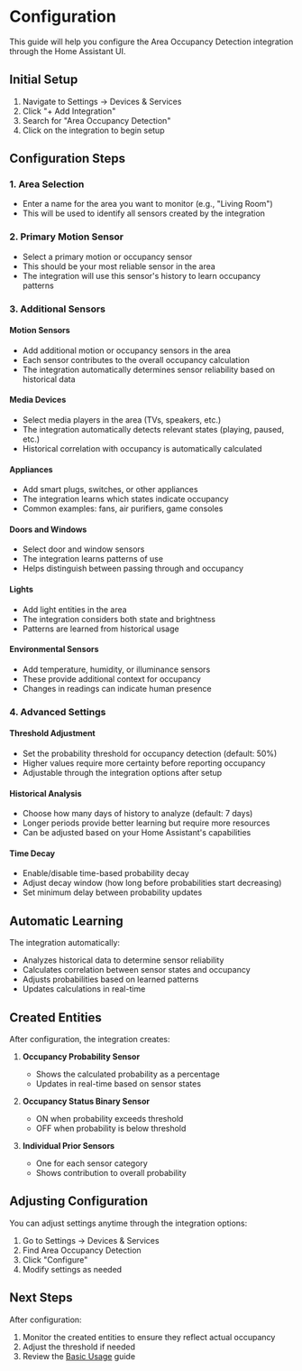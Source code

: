 # Configuration

This guide will help you configure the Area Occupancy Detection integration through the Home Assistant UI.

## Initial Setup

1. Navigate to Settings → Devices & Services
2. Click "+ Add Integration"
3. Search for "Area Occupancy Detection"
4. Click on the integration to begin setup

## Configuration Steps

### 1. Area Selection

- Enter a name for the area you want to monitor (e.g., "Living Room")
- This will be used to identify all sensors created by the integration

### 2. Primary Motion Sensor

- Select a primary motion or occupancy sensor
- This should be your most reliable sensor in the area
- The integration will use this sensor's history to learn occupancy patterns

### 3. Additional Sensors

#### Motion Sensors

- Add additional motion or occupancy sensors in the area
- Each sensor contributes to the overall occupancy calculation
- The integration automatically determines sensor reliability based on historical data

#### Media Devices

- Select media players in the area (TVs, speakers, etc.)
- The integration automatically detects relevant states (playing, paused, etc.)
- Historical correlation with occupancy is automatically calculated

#### Appliances

- Add smart plugs, switches, or other appliances
- The integration learns which states indicate occupancy
- Common examples: fans, air purifiers, game consoles

#### Doors and Windows

- Select door and window sensors
- The integration learns patterns of use
- Helps distinguish between passing through and occupancy

#### Lights

- Add light entities in the area
- The integration considers both state and brightness
- Patterns are learned from historical usage

#### Environmental Sensors

- Add temperature, humidity, or illuminance sensors
- These provide additional context for occupancy
- Changes in readings can indicate human presence

### 4. Advanced Settings

#### Threshold Adjustment

- Set the probability threshold for occupancy detection (default: 50%)
- Higher values require more certainty before reporting occupancy
- Adjustable through the integration options after setup

#### Historical Analysis

- Choose how many days of history to analyze (default: 7 days)
- Longer periods provide better learning but require more resources
- Can be adjusted based on your Home Assistant's capabilities

#### Time Decay

- Enable/disable time-based probability decay
- Adjust decay window (how long before probabilities start decreasing)
- Set minimum delay between probability updates

## Automatic Learning

The integration automatically:

- Analyzes historical data to determine sensor reliability
- Calculates correlation between sensor states and occupancy
- Adjusts probabilities based on learned patterns
- Updates calculations in real-time

## Created Entities

After configuration, the integration creates:

1. **Occupancy Probability Sensor**

      - Shows the calculated probability as a percentage
      - Updates in real-time based on sensor states

2. **Occupancy Status Binary Sensor**

      - ON when probability exceeds threshold
      - OFF when probability is below threshold

3. **Individual Prior Sensors**

      - One for each sensor category
      - Shows contribution to overall probability

## Adjusting Configuration

You can adjust settings anytime through the integration options:

1. Go to Settings → Devices & Services
2. Find Area Occupancy Detection
3. Click "Configure"
4. Modify settings as needed

## Next Steps

After configuration:

1. Monitor the created entities to ensure they reflect actual occupancy
2. Adjust the threshold if needed
3. Review the [Basic Usage](basic-usage.md) guide
